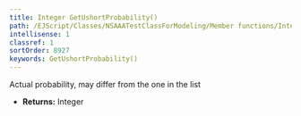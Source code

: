 ```yaml
---
title: Integer GetUshortProbability()
path: /EJScript/Classes/NSAAATestClassForModeling/Member functions/Integer GetUshortProbability()
intellisense: 1
classref: 1
sortOrder: 8927
keywords: GetUshortProbability()
---
```



Actual probability, may differ from the one in the list



* **Returns:** Integer


